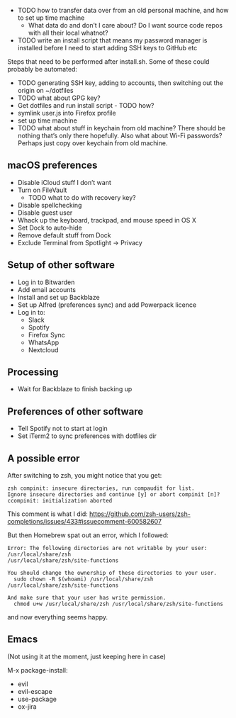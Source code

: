 - TODO how to transfer data over from an old personal machine, and how to set up time machine
  - What data do and don’t I care about? Do I want source code repos with all their local whatnot?
- TODO write an install script that means my password manager is installed before I need to start adding SSH keys to GitHub etc

Steps that need to be performed after install.sh. Some of these could probably be automated:

- TODO generating SSH key, adding to accounts, then switching out the origin on ~/dotfiles
- TODO what about GPG key?
- Get dotfiles and run install script - TODO how?
- symlink user.js into Firefox profile
- set up time machine
- TODO what about stuff in keychain from old machine? There should be nothing that’s only there hopefully. Also what about Wi-Fi passwords? Perhaps just copy over keychain from old machine.

## macOS preferences

- Disable iCloud stuff I don’t want
- Turn on FileVault
    - TODO what to do with recovery key?
- Disable spellchecking
- Disable guest user
- Whack up the keyboard, trackpad, and mouse speed in OS X
- Set Dock to auto-hide
- Remove default stuff from Dock
- Exclude Terminal from Spotlight -> Privacy

## Setup of other software

- Log in to Bitwarden
- Add email accounts
- Install and set up Backblaze
- Set up Alfred (preferences sync) and add Powerpack licence
- Log in to:
  - Slack
  - Spotify
  - Firefox Sync
  - WhatsApp
  - Nextcloud

## Processing

- Wait for Backblaze to finish backing up

## Preferences of other software

- Tell Spotify not to start at login
- Set iTerm2 to sync preferences with dotfiles dir

## A possible error

After switching to zsh, you might notice that you get:

```
zsh compinit: insecure directories, run compaudit for list.
Ignore insecure directories and continue [y] or abort compinit [n]? ccompinit: initialization aborted
```

This comment is what I did: https://github.com/zsh-users/zsh-completions/issues/433#issuecomment-600582607

But then Homebrew spat out an error, which I followed:

```
Error: The following directories are not writable by your user:
/usr/local/share/zsh
/usr/local/share/zsh/site-functions

You should change the ownership of these directories to your user.
  sudo chown -R $(whoami) /usr/local/share/zsh /usr/local/share/zsh/site-functions

And make sure that your user has write permission.
  chmod u+w /usr/local/share/zsh /usr/local/share/zsh/site-functions
```

and now everything seems happy.

## Emacs

(Not using it at the moment, just keeping here in case)

M-x package-install:
- evil
- evil-escape
- use-package
- ox-jira
